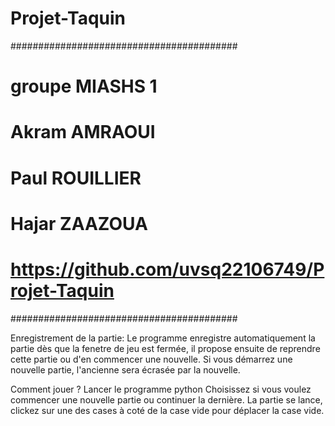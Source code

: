 # Projet-Taquin


#########################################
# groupe MIASHS 1
# Akram AMRAOUI
# Paul ROUILLIER
# Hajar ZAAZOUA
# https://github.com/uvsq22106749/Projet-Taquin
#########################################


Enregistrement de la partie:
Le programme enregistre automatiquement la partie dès que la fenetre de jeu est fermée, il propose ensuite de reprendre cette partie ou d'en commencer une nouvelle.
Si vous démarrez une nouvelle partie, l'ancienne sera écrasée par la nouvelle.

Comment jouer ?
Lancer le programme python
Choisissez si vous voulez commencer une nouvelle partie ou continuer la dernière.
La partie se lance, clickez sur une des cases à coté de la case vide pour déplacer la case vide.
